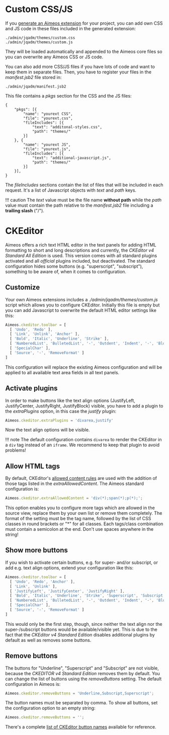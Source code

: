 # Custom CSS/JS

If you [generate an Aimeos extension](https://aimeos.org/extensions) for your project, you can add own CSS and JS code in these files included in the generated extension:

```
./admin/jqadm/themes/custom.css
./admin/jqadm/themes/custom.js
```

They will be loaded automatically and appended to the Aimeos core files so you can overwrite any Aimeos CSS or JS code.

You can also add more CSS/JS files if you have lots of code and want to keep them in separate files. Then, you have to register your files in the *manifest.jsb2* file stored in:

```
./admin/jqadm/manifest.jsb2
```

This file contains a *pkgs* section for the CSS and the JS files:

```
{
	"pkgs": [{
		"name": "yourext CSS",
		"file": "yourext.css",
		"fileIncludes": [{
			"text": "additonal-styles.css",
			"path": "themes/"
		}]
	}, {
		"name": "yourext JS",
		"file": "yourext.js",
		"fileIncludes": [{
			"text": "additional-javascript.js",
			"path": "themes/"
		}]
	}],
}
```

The *fileIncludes* sections contain the list of files that will be included in each request. It's a list of Javascript objects with *text* and *path* keys.

!!! caution
    The *text* value must be the file name **without path** while the *path* value must contain the path relative to the *manifest.jsb2* file including a **trailing slash** ("/").

# CKEditor

Aimeos offers a rich text HTML editor in the text panels for adding HTML formatting to short and long descriptions and currently, the *CKEditor v4 Standard All Edition* is used. This version comes with all standard plugins activated and all *official* plugins included, but deactivated. The standard configuration hides some buttons (e.g. "superscript", "subscript"), something to be aware of, when it comes to configuration.

## Customize

Your own Aimeos extensions includes a *./admin/jqadm/themes/custom.js* script which allows you to configure CKEditor. Initially this file is empty but you can add Javascript to overwrite the default HTML editor settings like this:

```javascript
Aimeos.ckeditor.toolbar = [
  [ 'Undo', 'Redo' ],
  [ 'Link', 'Unlink', 'Anchor' ],
  [ 'Bold', 'Italic', 'Underline', 'Strike' ],
  [ 'NumberedList', 'BulletedList', '-', 'Outdent', 'Indent', '-', 'Blockquote' ],
  [ 'SpecialChar' ],
  [ 'Source', '-', 'RemoveFormat' ]
]
```

This configuration will replace the existing Aimeos configuration and will be applied to all available text area fields in all text panels.

## Activate plugins

In order to make buttons like the text align options (JustifyLeft, JustifyCenter, JustifyRight, JustifyBlock) visible, you have to add a plugin to the *extraPlugins* option, in this case the *justify* plugin:

```javascript
Aimeos.ckeditor.extraPlugins = 'divarea,justify'
```

Now the text align options will be visible.

!!! note
    The default configuration contains `divarea` to render the CKEditor in a `div` tag instead of an `iframe`. We recommend to keep that plugin to avoid problems!

## Allow HTML tags

By default, CKEditor's [allowed content rules](https://ckeditor.com/docs/ckeditor4/latest/guide/dev_allowed_content_rules.html) are used with the addition of those tags listed in the *extraAllowedContent*. The Aimeos standard configuration is:

```javascript
Aimeos.ckeditor.extraAllowedContent = 'div(*);span(*);p(*);';
```

This option enables you to configure more tags which are allowed in the source view, replace them by your own list or remove them completely. The format of the setting must be the tag name, followed by the list of CSS classes in round brackets or "\*" for all classes. Each tags/class combination must contain a semicolon at the end. Don't use spaces anywhere in the string!

## Show more buttons

If you wish to activate certain buttons, e.g. for super- and/or subscript, or add e.g. text align options, extend your configuration like this:

```javascript
Aimeos.ckeditor.toolbar = [
  [ 'Undo', 'Redo', 'Anchor' ],
  [ 'Link', 'Unlink' ],
  [ 'JustifyLeft', 'JustifyCenter', 'JustifyRight' ],
  [ 'Bold', 'Italic', 'Underline', 'Strike', 'Superscript', 'Subscript' ],
  [ 'NumberedList', 'BulletedList', '-', 'Outdent', 'Indent', '-', 'Blockquote' ],
  [ 'SpecialChar' ],
  [ 'Source', '-', 'RemoveFormat' ]
]
```

This would only be the first step, though, since neither the text align nor the super-/subscript buttons would be available/visible yet. This is due to the fact that the *CKEditor v4 Standard Edition* disables additional plugins by default as well as removes some buttons.

## Remove buttons

The buttons for "Underline", "Superscript" and "Subscript" are not visible, because the *CKEDITOR v4 Standard Edition* removes them by default. You can change the list of buttons using the *removeButtons* setting. The default configuration in Aimeos is:

```javascript
Aimeos.ckeditor.removeButtons = 'Underline,Subscript,Superscript';
```

The button names must be separated by comma. To show all buttons, set the configuration option to an empty string:

```javascript
Aimeos.ckeditor.removeButtons = '';
```

There's a complete [list of CKEditor button names](https://ckeditor.com/old/forums/CKEditor/Complete-list-of-toolbar-items#comment-123266) available for reference.
